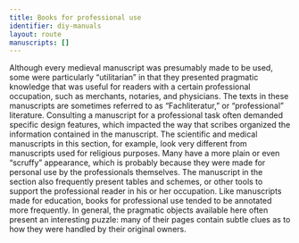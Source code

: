 ```yaml
---
title: Books for professional use
identifier: diy-manuals
layout: route
manuscripts: []
---
```


Although every medieval manuscript was presumably made to be used,
some were particularly “utilitarian” in that they presented pragmatic
knowledge that was useful for readers with a certain professional occupation,
such as merchants, notaries, and physicians.
The texts in these manuscripts are sometimes referred to as “Fachliteratur,”
or “professional” literature.
Consulting a manuscript for a professional task often demanded specific design
features, which impacted the way that scribes organized the information
contained in the manuscript.
The scientific and medical manuscripts in this section, for example, look very
different from manuscripts used for religious purposes.
Many have a more plain or even “scruffy” appearance, which is probably because
they were made for personal use by the professionals themselves.
The manuscript in the section also frequently present tables and schemes, or
other tools to support the professional reader in his or her occupation.
Like manuscripts made for education, books for professional use tended to be
annotated more frequently.
In general, the pragmatic objects available here often present an interesting
puzzle: many of their pages contain subtle clues as to how they were handled
by their original owners.
